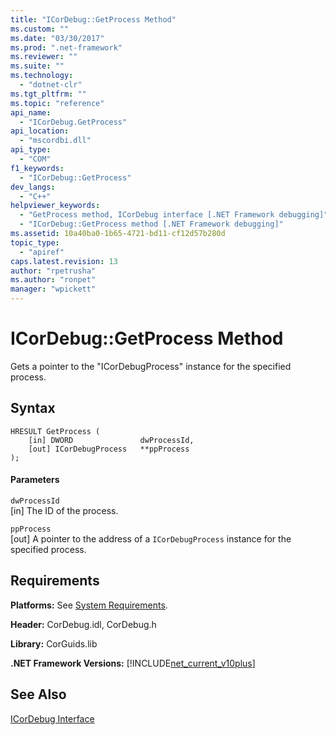 ```yaml
---
title: "ICorDebug::GetProcess Method"
ms.custom: ""
ms.date: "03/30/2017"
ms.prod: ".net-framework"
ms.reviewer: ""
ms.suite: ""
ms.technology: 
  - "dotnet-clr"
ms.tgt_pltfrm: ""
ms.topic: "reference"
api_name: 
  - "ICorDebug.GetProcess"
api_location: 
  - "mscordbi.dll"
api_type: 
  - "COM"
f1_keywords: 
  - "ICorDebug::GetProcess"
dev_langs: 
  - "C++"
helpviewer_keywords: 
  - "GetProcess method, ICorDebug interface [.NET Framework debugging]"
  - "ICorDebug::GetProcess method [.NET Framework debugging]"
ms.assetid: 10a40ba0-1b65-4721-bd11-cf12d57b280d
topic_type: 
  - "apiref"
caps.latest.revision: 13
author: "rpetrusha"
ms.author: "ronpet"
manager: "wpickett"
---
```

# ICorDebug::GetProcess Method
Gets a pointer to the "ICorDebugProcess" instance for the specified process.  
  
## Syntax  
  
```  
HRESULT GetProcess (  
    [in] DWORD               dwProcessId,  
    [out] ICorDebugProcess   **ppProcess  
);  
```  
  
#### Parameters  
 `dwProcessId`  
 [in] The ID of the process.  
  
 `ppProcess`  
 [out] A pointer to the address of a `ICorDebugProcess` instance for the specified process.  
  
## Requirements  
 **Platforms:** See [System Requirements](../../../../docs/framework/get-started/system-requirements.md).  
  
 **Header:** CorDebug.idl, CorDebug.h  
  
 **Library:** CorGuids.lib  
  
 **.NET Framework Versions:** [!INCLUDE[net_current_v10plus](../../../../includes/net-current-v10plus-md.md)]  
  
## See Also  
 [ICorDebug Interface](../../../../docs/framework/unmanaged-api/debugging/icordebug-interface.md)
